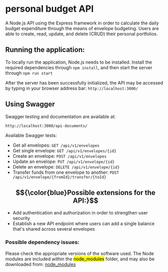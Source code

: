 # personal budget API

A Node.js API using the Express framework in order to calculate the daily budget expenditure through the means of envelope budgeting. Users are able to create, read, update, and delete (CRUD) their personal portfolios.

## Running the application:

To locally run the application, Node.js needs to be installed.  Install the required dependencies through `npm install`, and then start the server through `npm run start`

After the server has been successfully initialized, the API may be accessed by typing in your browser address bar: `http://localhost:3000/`

## Using Swagger

Swagger testing and documentation are available at:

`http://localhost:3000/api-documents/`

Available Swagger tests:

* Get all envelopes: `GET /api/v1/envelopes`
* Get single envelope: `GET /api/v1/envelopes/{id}`
* Create an envelope: `POST /api/v1/envelopes`
* Update an envelope: `PUT /api/v1/envelope/{id}`
* Delete an envelope: `DELETE /api/v1/envelope/{id}`
* Transfer funds from one envelope to another: `POST /api/v1/envelope/{fromId}/transfer/{toId}`

## $${\color{blue}Possible extensions for the API:}$$

- Add authentication and authorization in order to strengthen user security
- Establish a new API endpoint where users can add a single balance that's shared across several envelopes

### Possible dependency issues:
Please check the appropriate versions of the software used. The Node modules are included within the <mark >node_modules</mark> folder, and may also be downloaded from: [node_modules](https://drive.google.com/drive/folders/1mSJleYqWMx7f-_rkhE7lkm_PImpKae0d?usp=sharing)


